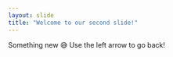 ```yaml
---
layout: slide
title: "Welcome to our second slide!"
---
```

Something new 😅
Use the left arrow to go back!
